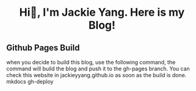 <h1 align="center">Hi👋, I'm Jackie Yang. Here is my Blog!</h1>

## Github Pages Build

when you decide to build this blog, use the following command, the command will 
build the blog and push it to the gh-pages branch. You can check this website 
in jackieyyang.github.io as soon as the build is done.
mkdocs gh-deploy
```
